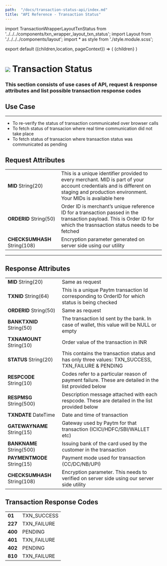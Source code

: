 ```yaml
---
path:  "/docs/transaction-status-api/index.md"
title: "API Reference - Transaction Status"
---
```



import TransactionWrapperLayoutTxnStatus from '../../../components/txn_wrapper_layout_txn_status';
import Layout from './../../../components/layout';
import * as style from './style.module.scss';

export default ({children,location, pageContext}) => (
        <Layout pageContext={pageContext}>
            <TransactionWrapperLayoutTxnStatus checked={false}>
                {children}
            </TransactionWrapperLayoutTxnStatus>
        </Layout>
)

<div>
    <h1 className={`${style.statusHeading}`}><span><img src='/assets/tag-get.svg'/></span> Transaction Status</h1>
</div>



### This section consists of use cases of API, request & response attributes and list possible transaction response codes  

## Use Case
---

* To re-verify the status of transaction communicated over browser calls
* To fetch status of transacion where real time communication did not take place
* To fetch status of transacion where transaction status was communicated as pending 


<div className={`${style.space10}`}></div>

## Request Attributes

| | |
| --- | --- |
| **MID** String(20) | This is a unique identifier provided to every merchant. MID is part of your account credentials and is different on staging and production environment. Your MIDs is available here 
| **ORDERID** String(50) | Order ID is merchant’s unique reference ID for a transaction passed in the transaction payload. This is Order ID for which the trasnsaction status needs to be fetched 
| **CHECKSUMHASH** String(108) | Encryption parameter generated on server side using our utility
---

<div className={`${style.space10}`}></div>


## Response Attributes

| | |
| --- | --- |
| **MID** String(20) | Same as request
| **TXNID** String(64) | This is a unique Paytm transaction Id corresponding to OrderID for which status is being checked
| **ORDERID** String(50) | Same as request
| **BANKTXNID** String(50) | The transaction Id sent by the bank. In case of wallet, this value will be NULL or empty
| **TXNAMOUNT** String(10) | Order value of the transaction in INR
| **STATUS** String(20) | This contains the transaction status and has only three values: TXN_SUCCESS, TXN_FAILURE & PENDING
| **RESPCODE** String(10) | Codes refer to a particular reason of payment failure. These are detailed in the list provided below
| **RESPMSG** String(500) | Description message attached with each respcode. These are detailed in the list provided below
| **TXNDATE** DateTime | Date and time of transaction
| **GATEWAYNAME** String(15) | Gateway used by Paytm for that transaction (ICICI/HDFC/SBI/WALLET etc)
| **BANKNAME** String(500) | Issuing bank of the card used by the customer in the transaction
| **PAYMENTMODE** String(15) | Payment mode used for transaction (CC/DC/NB/UPI)
| **CHECKSUMHASH** String(108) | Encryption parameter. This needs to verified on server side using our server side utility

<div className={`${style.space10}`}></div>

## Transaction Response Codes

| | |
| --- | --- |
|**01**| TXN_SUCCESS
|**227**| TXN_FAILURE
|**400**| PENDING
|**401**| TXN_FAILURE
|**402**| PENDING
|**810**| TXN_FAILURE

